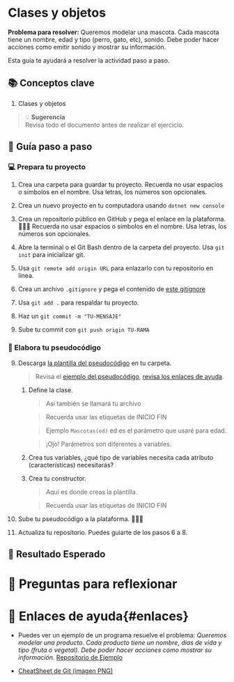 # Clases y objetos

**Problema para resolver:** Queremos modelar una mascota. Cada mascota tiene un nombre, edad y tipo (perro, gato, etc), sonido. Debe poder hacer acciones como emitir sonido y mostrar su información.

Esta guía te ayudará a resolver la actividad paso a paso.
## 📚 Conceptos clave

1. Clases y objetos

> 💡 **Sugerencia** <br/>
> Revisa todo el documento antes de realizar el ejercicio.

## 🧠 Guía paso a paso

### 💻 Prepara tu proyecto

1. Crea una carpeta para guardar tu proyecto. Recuerda no usar espacios o símbolos en el nombre. Usa letras, los números son opcionales.

1. Crea un nuevo proyecto en tu computadora usando `dotnet new console` 

1. Crea un repositorio público en GitHub y pega el enlace en la plataforma. 🧑🏻‍💻 Recuerda no usar espacios o símbolos en el nombre. Usa letras, los números son opcionales.

3. Abre la terminal o el Git Bash dentro de la carpeta del proyecto. Usa `git init` para inicializar git.

4. Usa `git remote add origin URL` para enlazarlo con tu repositorio en línea.

5. Crea un archivo `.gitignore` y pega el contenido de [este gitignore](https://gist.github.com/takekazuomi/10955889)

6. Usa `git add .` para respaldar tu proyecto.

7. Haz un `git commit -m "TU-MENSAJE"`

8. Sube tu commit con `git push origin TU-RAMA`

### 📝 Elabora tu pseudocódigo

9. Descarga [la plantilla del pseudocódigo](pseudocodigoClasesObjetos.md) en tu carpeta.

	> Revisa el [ejemplo del pseudocódigo](https://github.com/JuegosTerva/ProductoNAtural/blob/a4e9a5686954d881f259e7e50e4fc1b7ea54e7a1/pseudocodigo.md), [revisa los enlaces de ayuda](#enlaces).

	1. Define la clase.  

		> Así también se llamará tu archivo

		> Recuerda usar las etiquetas de INICIO FIN

		> Ejemplo `Mascotas(ed)` ed es el parámetro que usaré para edad.

		> ¡Ojo! Parámetros son diferentes a variables.

	2. Crea tus variables, ¿qué tipo de variables necesita cada atributo (características) necesitarás?

	[TIPOS DE DATOS]: #

	3. Crea tu constructor.

		> Aquí es donde creas la plantilla.

		> Recuerda usar las etiquetas de INICIO FIN

11. Sube tu pseudocódigo a la plataforma. 🧑🏻‍💻

12. Actualiza tu repositorio. Puedes guiarte de los pasos 6 a 8.

## 🧪 Resultado Esperado


# 🤔 Preguntas para reflexionar


# 📌 Enlaces de ayuda{#enlaces}

- Puedes ver un ejemplo de un programa resuelve el problema: *Queremos modelar una producto. Cada producto tiene un nombre, dias de vida y tipo (fruta o vegetal). Debe poder hacer acciones como  mostrar su información.* [Repositorio de Ejemplo](https://github.com/JuegosTerva/ProductoNAtural)

- [CheatSheet de Git (imagen PNG)](GitCheatSheet.png)